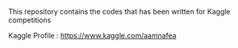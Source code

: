 This repository contains the codes that has been written for Kaggle competitions

Kaggle Profile : https://www.kaggle.com/aamnafea
